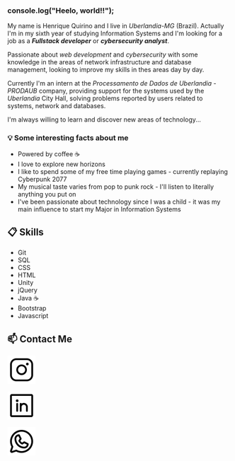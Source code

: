 ### console.log("Heelo, world!!");

My name is Henrique Quirino and I live in *Uberlandia-MG* (Brazil). Actually I'm in my sixth year of studying Information Systems and I'm looking for a job as a ***Fullstack developer*** or ***cybersecurity analyst***.

Passionate about *web development* and *cybersecurity* with some knowledge in the areas of network infrastructure and database management, looking to improve my skills in thes areas day by day.

Currently I'm an intern at the *Processamento de Dados de Uberlandia - PRODAUB* company, providing support for the systems used by the *Uberlandia* City Hall, solving problems reported by users related to systems, network and databases.

I'm always willing to learn and discover new areas of technology...

### 💡 Some interesting facts about me

- Powered by coffee ☕
- I love to explore new horizons
- I like to spend some of my free time playing games - currently replaying Cyberpunk 2077
- My musical taste varies from pop to punk rock - I'll listen to literally anything you put on
- I've been passionate about technology since I was a child - it was my main influence to start my Major in Information Systems

## 📋 Skills

* Git 
* SQL
* CSS
* HTML
* Unity 
* jQuery
* Java ☕
* Bootstrap 
* Javascript

## 📫 Contact Me

  <a href="https://www.instagram.com/henrique_qrn" target="_blank"> <img src="./svg/instagram-logo.svg" target="_blank" ></a>

  <a href="https://www.linkedin.com/in/henrique-quirino" target="_blank"><img src="./svg/linkedin-logo.svg" target="_blank"></a> 

  <a href="https://web.whatsapp.com/send?phone=+5534996932060" target="_blank"><img src="./svg/whatsapp-logo.svg" target="_blank"></a>
